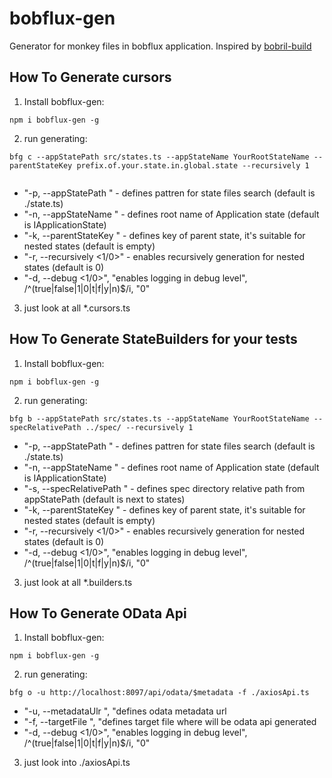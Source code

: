 # bobflux-gen
Generator for monkey files in bobflux application.
Inspired by [bobril-build](https://github.com/Bobris/bobril-build/blob/master/README.md)

## How To Generate cursors 
1. Install bobflux-gen:
  ```
  npm i bobflux-gen -g
  ```
2. run generating:
  ```
  bfg c --appStatePath src/states.ts --appStateName YourRootStateName --parentStateKey prefix.of.your.state.in.global.state --recursively 1
    
  ```
  * "-p, --appStatePath <appStatePath>" - defines pattren for state files search (default is ./state.ts)
  * "-n, --appStateName <appStateName>" - defines root name of Application state (default is IApplicationState)
  * "-k, --parentStateKey <parentStateKey>" - defines key of parent state, it's suitable for nested states (default is empty)
  * "-r, --recursively <1/0>" - enables recursively generation for nested states (default is 0)
  * "-d, --debug <1/0>", "enables logging in debug level", /^(true|false|1|0|t|f|y|n)$/i, "0"

3. just look at all *.cursors.ts

## How To Generate StateBuilders for your tests
1. Install bobflux-gen:
  ```
  npm i bobflux-gen -g
  ```
2. run generating:
  ```
  bfg b --appStatePath src/states.ts --appStateName YourRootStateName --specRelativePath ../spec/ --recursively 1
  ```
  * "-p, --appStatePath <appStatePath>" - defines pattren for state files search (default is ./state.ts)
  * "-n, --appStateName <appStateName>" - defines root name of Application state (default is IApplicationState)
  * "-s, --specRelativePath <specRelativePath>" - defines spec directory relative path from appStatePath (default is next to states)
  * "-k, --parentStateKey <parentStateKey>" - defines key of parent state, it's suitable for nested states (default is empty)
  * "-r, --recursively <1/0>" - enables recursively generation for nested states (default is 0)
  * "-d, --debug <1/0>", "enables logging in debug level", /^(true|false|1|0|t|f|y|n)$/i, "0"

3. just look at all *.builders.ts

## How To Generate OData Api
1. Install bobflux-gen:
  ```
  npm i bobflux-gen -g
  ```
2. run generating:
  ```
  bfg o -u http://localhost:8097/api/odata/$metadata -f ./axiosApi.ts
  ```
  * "-u, --metadataUlr <metadataUlr>", "defines odata metadata url
  * "-f, --targetFile <targetFile>", "defines target file where will be odata api generated
  * "-d, --debug <1/0>", "enables logging in debug level", /^(true|false|1|0|t|f|y|n)$/i, "0"

3. just look into ./axiosApi.ts

